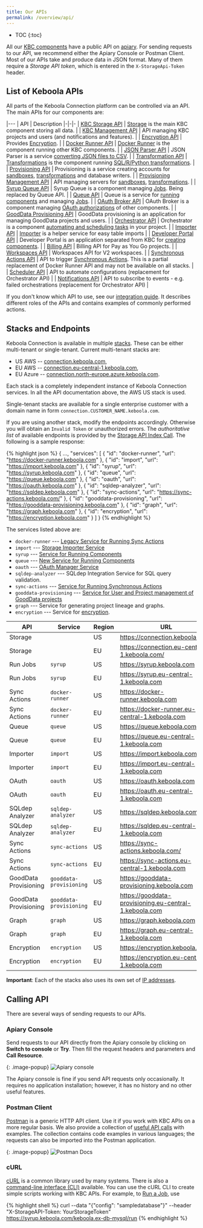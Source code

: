 ```yaml
---
title: Our APIs
permalink: /overview/api/
---
```


* TOC
{:toc}

All our [KBC components](/overview/) have a public API on [apiary](https://apiary.io/). For sending requests to our
API, we recommend either the Apiary Console or Postman Client. Most of our APIs take and produce data in JSON format.
Many of them require a *Storage API token*, which is entered in the `X-StorageApi-Token` header.

## List of Keboola APIs

All parts of the Keboola Connection platform can be controlled via an API.
The main APIs for our components are:

|---
| API | Description
|-|-|-
| [KBC Storage API](https://keboola.docs.apiary.io/) | [Storage](/integrate/storage/) is the main KBC component storing all data. |
| [KBC Management API](https://keboolamanagementapi.docs.apiary.io/) | API managing KBC projects and users (and notifications and features). |
| [Encryption API](https://keboolaencryption.docs.apiary.io/#) | Provides [Encryption](/overview/encryption/). |
| [Docker Runner API](https://kebooladocker.docs.apiary.io/#) | [Docker Runner](/extend/docker-runner/) is the component running other KBC components. |
| [JSON Parser API](https://jsonparserapi.docs.apiary.io/#) | JSON Parser is a service [converting JSON files to CSV](https://json-parser.keboola.com/). |
| [Transformation API](https://keboolatransformationapi.docs.apiary.io/#) | [Transformations](/integrate/transformations/) is the component running [SQL/R/Python transformations](https://help.keboola.com/manipulation/transformations/). |
| [Provisioning API](https://provisioningapi.docs.apiary.io/#) | Provisioning is a service creating accounts for [sandboxes](https://help.keboola.com/manipulation/transformations/sandbox/), [transformations](https://help.keboola.com/manipulation/transformations/) and database writers. |
| [Provisioning Management API](https://provisioningmanagementapi.docs.apiary.io/#) | API managing servers for [sandboxes](https://help.keboola.com/manipulation/transformations/sandbox/), [transformations](https://help.keboola.com/manipulation/transformations/). |
| [Syrup Queue API](https://syrupqueue.docs.apiary.io/#) | Syrup Queue is a component managing [Jobs](/integrate/jobs/). Being replaced by Queue API. |
| [Queue API](https://app.swaggerhub.com/apis-docs/keboola/job-queue-api/1.0.0) | Queue is a service for [running components](/extend/docker-runner/) and managing [Jobs](/integrated/jobs/). |
| [OAuth Broker API](https://oauthapi3.docs.apiary.io/#) | OAuth Broker is a component managing [OAuth authorizations](/extend/common-interface/oauth/#authorize) of other components. |
| [GoodData Provisioning API](https://keboolagooddataprovisioning.docs.apiary.io/#) | GoodData provisioning is an application for managing GoodData projects and users. |
| [Orchestrator API](https://keboolaorchestratorv2api.docs.apiary.io/#) | Orchestrator is a component [automating and scheduling tasks](https://help.keboola.com/tutorial/automate/) in your project. |
| [Importer API](https://app.swaggerhub.com/apis-docs/keboola/import/1.0.0) | [Importer](/integrate/storage/api/importer/) is a helper service for easy table imports |
| [Developer Portal API](https://kebooladeveloperportal.docs.apiary.io/#) | Developer Portal is an application separated from KBC for [creating components](/extend/component/). |
| [Billing API](https://keboolabillingapi.docs.apiary.io/#) | Billing API for Pay as You Go projects. |
| [Workspaces API](https://keboolasandboxes.docs.apiary.io/#) | Workspaces API for V2 workspaces. |
| [Synchronous Actions API](https://app.swaggerhub.com/apis/odinuv/sync-actions/1.0.0) | API to trigger [Synchronous Actions](/extend/common-interface/actions/). This is a partial replacement of Docker Runner API and may not be available on all stacks. |
| [Scheduler API](https://app.swaggerhub.com/apis/odinuv/scheduler/1.0.0) | API to automate configurations (replacement for Orchestrator API) |
| [Notifications API](https://app.swaggerhub.com/apis/odinuv/notifications-service/1.0.0) | API to subscribe to events - e.g. failed orchestrations (replacement for Orchestrator API) |

If you don't know which API to use, see our [integration guide](/integrate/). It describes different roles of the APIs and contains examples of commonly
performed actions.

## Stacks and Endpoints
Keboola Connection is available in multiple [stacks](https://help.keboola.com/overview/#stacks). These can be 
either multi-tenant or single-tenant. Current multi-tenant stacks are:

- US AWS -- [connection.keboola.com](https://connection.keboola.com), 
- EU AWS -- [connection.eu-central-1.keboola.com](https://connection.eu-central-1.keboola.com),
- EU Azure -- [connection.north-europe.azure.keboola.com](https://connection.north-europe.azure.keboola.com). 

Each stack is a completely independent instance of Keboola Connection services.
In all the API documentation above, the AWS US stack is used.

Single-tenant stacks are available for a single enterprise customer with a domain name 
in form `connection.CUSTOMER_NAME.keboola.com`.

If you are using another stack, modify the endpoints accordingly.
Otherwise you will obtain an `Invalid Token` or unauthorized errors. The *authoritative list* of available endpoints is provided by the [Storage API Index Call](https://keboola.docs.apiary.io/#reference/miscellaneous/api-index/component-list). The following is a sample response:

{% highlight json %}
{
    ...,
    "services": [
        {
            "id": "docker-runner",
            "url": "https://docker-runner.keboola.com"
        },
        {
            "id": "import",
            "url": "https://import.keboola.com"
        },
        {
            "id": "syrup",
            "url": "https://syrup.keboola.com"
        },
        {
            "id": "queue",
            "url": "https://queue.keboola.com"
        },
        {
            "id": "oauth",
            "url": "https://oauth.keboola.com"
        },
        {
            "id": "sqldep-analyzer",
            "url": "https://sqldep.keboola.com"
        },
        {
            "id": "sync-actions",
            "url": "https://sync-actions.keboola.com/"
        },
        {
            "id": "gooddata-provisioning",
            "url": "https://gooddata-provisioning.keboola.com"
        },
        {
            "id": "graph",
            "url": "https://graph.keboola.com"
        },
        {
            "id": "encryption",
            "url": "https://encryption.keboola.com"
        }
    ]
}
{% endhighlight %}

The services listed above are:

- `docker-runner` --- [Legacy Service for Running Sync Actions](/extend/common-interface/actions/)
- `import` --- [Storage Importer Service](/integrate/storage/api/importer/)
- `syrup` --- [Service for Running Components](/extend/docker-runner/)
- `queue` --- [New Service for Running Components](/extend/docker-runner/)
- `oauth` --- [OAuth Manager Service](/extend/common-interface/oauth/)
- `sqldep-analyzer` --- SQLdep Integration Service for SQL query validation.
- `sync-actions` --- [Service for Running Synchronous Actions](/extend/common-interface/actions/)
- `gooddata-provisioning` --- [Service for User and Project management of GoodData projects](https://keboolagooddataprovisioning.docs.apiary.io/#)
- `graph` --- Service for generating project lineage and graphs.
- `encryption` --- Service for [encryption](https://developers.keboola.com/overview/encryption/).

|API|Service|Region|URL|
|---|-------|------|---|
|Storage||US|https://connection.keboola.com/|
|Storage||EU|https://connection.eu-central-1.keboola.com/|
|Run Jobs|`syrup`|US|https://syrup.keboola.com|
|Run Jobs|`syrup`|EU|https://syrup.eu-central-1.keboola.com|
|Sync Actions|`docker-runner`|US|https://docker-runner.keboola.com|
|Sync Actions|`docker-runner`|EU|https://docker-runner.eu-central-1.keboola.com|
|Queue|`queue`|US|https://queue.keboola.com|
|Queue|`queue`|EU|https://queue.eu-central-1.keboola.com|
|Importer|`import`|US|https://import.keboola.com|
|Importer|`import`|EU|https://import.eu-central-1.keboola.com|
|OAuth|`oauth`|US|https://oauth.keboola.com|
|OAuth|`oauth`|EU|https://oauth.eu-central-1.keboola.com|
|SQLdep Analyzer|`sqldep-analyzer`|US|https://sqldep.keboola.com|
|SQLdep Analyzer|`sqldep-analyzer`|EU|https://sqldep.eu-central-1.keboola.com|
|Sync Actions|`sync-actions`|US|https://sync-actions.keboola.com/|
|Sync Actions|`sync-actions`|EU|https://sync-actions.eu-central-1.keboola.com|
|GoodData Provisioning|`gooddata-provisioning`|US|https://gooddata-provisioning.keboola.com|
|GoodData Provisioning|`gooddata-provisioning`|EU|https://gooddata-provisioning.eu-central-1.keboola.com|
|Graph|`graph`|US|https://graph.keboola.com|
|Graph|`graph`|EU|https://graph.eu-central-1.keboola.com|
|Encryption|`encryption`|US|https://encryption.keboola.com|
|Encryption|`encryption`|EU|https://encryption.eu-central-1.keboola.com|

**Important**: Each of the stacks also uses its own set of [IP addresses](https://help.keboola.com/extractors/ip-addresses/).

## Calling API

There are several ways of sending requests to our APIs.

### Apiary Console
Send requests to our API directly from the Apiary console by clicking on **Switch to console** or **Try**.
Then fill the request headers and parameters and **Call Resource**.

{: .image-popup}
![Apiary console](/overview/api/apiary-console.png)

The Apiary console is fine if you send API requests only occasionally. It requires no application installation;
however, it has no history and no other useful features.

### Postman Client
[Postman](https://www.getpostman.com/) is a generic HTTP API client. Use it if you work with KBC APIs on a more regular basis.
We also provide a collection of [useful API calls](https://documenter.getpostman.com/view/3086797/kbc-samples/77h845D?version=latest#9b9f3e7b-de3b-4c90-bad6-a8760e3852eb) with examples.
The collection contains code examples in various languages; the requests can also be imported into the Postman application.

{: .image-popup}
![Postman Docs](/overview/api/postman-import.png)

### cURL
[cURL](https://curl.haxx.se/) is a common library used by many systems. There is also
a [command-line interface (CLI)](https://curl.haxx.se/docs/manpage.html) available.
You can use the cURL CLI to create simple scripts working with KBC APIs. For example, to [Run a Job](/integrate/jobs/),
use

{% highlight shell %}
curl --data "{\"config\": \"sampledatabase\"}" --header "X-StorageAPI-Token: YourStorageToken" https://syrup.keboola.com/keboola.ex-db-mysql/run
{% endhighlight %}
